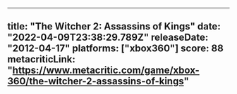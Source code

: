 
---
title: "The Witcher 2: Assassins of Kings"
date: "2022-04-09T23:38:29.789Z"
releaseDate: "2012-04-17"
platforms: ["xbox360"]
score: 88
metacriticLink: "https://www.metacritic.com/game/xbox-360/the-witcher-2-assassins-of-kings"
---
